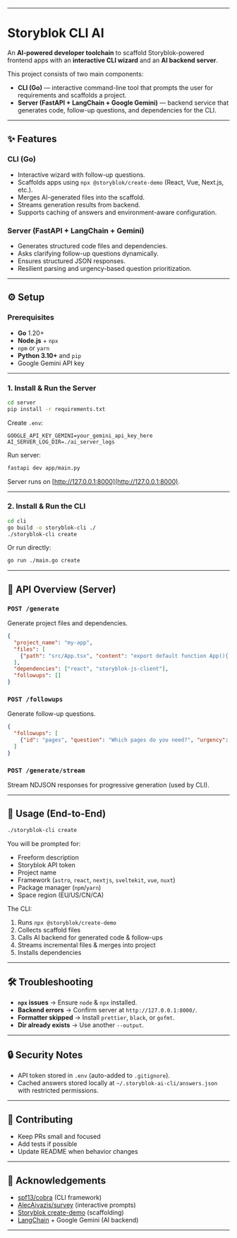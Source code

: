 
---

# Storyblok CLI AI

An **AI-powered developer toolchain** to scaffold Storyblok-powered frontend apps with an **interactive CLI wizard** and an **AI backend server**.

This project consists of two main components:

* **CLI (Go)** — interactive command-line tool that prompts the user for requirements and scaffolds a project.
* **Server (FastAPI + LangChain + Google Gemini)** — backend service that generates code, follow-up questions, and dependencies for the CLI.

---

## ✨ Features

### CLI (Go)

* Interactive wizard with follow-up questions.
* Scaffolds apps using `npx @storyblok/create-demo` (React, Vue, Next.js, etc.).
* Merges AI-generated files into the scaffold.
* Streams generation results from backend.
* Supports caching of answers and environment-aware configuration.

### Server (FastAPI + LangChain + Gemini)

* Generates structured code files and dependencies.
* Asks clarifying follow-up questions dynamically.
* Ensures structured JSON responses.
* Resilient parsing and urgency-based question prioritization.

---

## ⚙️ Setup

### Prerequisites

* **Go** 1.20+
* **Node.js** + `npx`
* `npm` or `yarn`
* **Python 3.10+** and `pip`
* Google Gemini API key

---

### 1. Install & Run the Server

```bash
cd server
pip install -r requirements.txt
```

Create `.env`:

```env
GOOGLE_API_KEY_GEMINI=your_gemini_api_key_here
AI_SERVER_LOG_DIR=./ai_server_logs
```

Run server:

```bash
fastapi dev app/main.py
```

Server runs on [http://127.0.0.1:8000](http://127.0.0.1:8000).

---

### 2. Install & Run the CLI

```bash
cd cli
go build -o storyblok-cli ./
./storyblok-cli create
```

Or run directly:

```bash
go run ./main.go create
```

---

## 🧩 API Overview (Server)

### `POST /generate`

Generate project files and dependencies.

```json
{
  "project_name": "my-app",
  "files": [
    {"path": "src/App.tsx", "content": "export default function App(){ return <div>Hello</div> }"}
  ],
  "dependencies": ["react", "storyblok-js-client"],
  "followups": []
}
```

### `POST /followups`

Generate follow-up questions.

```json
{
  "followups": [
    {"id": "pages", "question": "Which pages do you need?", "urgency": 0.9}
  ]
}
```

### `POST /generate/stream`

Stream NDJSON responses for progressive generation (used by CLI).

---

## 🚀 Usage (End-to-End)

```bash
./storyblok-cli create
```

You will be prompted for:

* Freeform description
* Storyblok API token
* Project name
* Framework (`astro`, `react`, `nextjs`, `sveltekit`, `vue`, `nuxt`)
* Package manager (`npm`/`yarn`)
* Space region (EU/US/CN/CA)

The CLI:

1. Runs `npx @storyblok/create-demo`
2. Collects scaffold files
3. Calls AI backend for generated code & follow-ups
4. Streams incremental files & merges into project
5. Installs dependencies

---

## 🛠️ Troubleshooting

* **`npx` issues** → Ensure `node` & `npx` installed.
* **Backend errors** → Confirm server at `http://127.0.0.1:8000/`.
* **Formatter skipped** → Install `prettier`, `black`, or `gofmt`.
* **Dir already exists** → Use another `--output`.

---

## 🔒 Security Notes

* API token stored in `.env` (auto-added to `.gitignore`).
* Cached answers stored locally at `~/.storyblok-ai-cli/answers.json` with restricted permissions.

---

## 🤝 Contributing

* Keep PRs small and focused
* Add tests if possible
* Update README when behavior changes
---

## 🙌 Acknowledgements

* [spf13/cobra](https://github.com/spf13/cobra) (CLI framework)
* [AlecAivazis/survey](https://github.com/AlecAivazis/survey) (interactive prompts)
* [Storyblok create-demo](https://www.storyblok.com/) (scaffolding)
* [LangChain](https://www.langchain.com/) + Google Gemini (AI backend)

---
